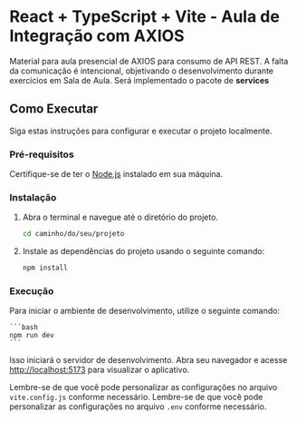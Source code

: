 # React + TypeScript + Vite - Aula de Integração com AXIOS

Material para aula presencial de AXIOS para consumo de API REST. A falta da comunicação é intencional, objetivando o desenvolvimento durante exercícios em Sala de Aula. Será implementado o pacote de **services**

## Como Executar

Siga estas instruções para configurar e executar o projeto localmente.

### Pré-requisitos

Certifique-se de ter o [Node.js](https://nodejs.org/) instalado em sua máquina.

### Instalação

1. Abra o terminal e navegue até o diretório do projeto.

    ```bash
    cd caminho/do/seu/projeto
    ```

2. Instale as dependências do projeto usando o seguinte comando:

    ```bash
    npm install
    ```

### Execução

Para iniciar o ambiente de desenvolvimento, utilize o seguinte comando:

    ```bash
    npm run dev
    ```

Isso iniciará o servidor de desenvolvimento. Abra seu navegador e acesse [http://localhost:5173](http://localhost:5173) para visualizar o aplicativo.

Lembre-se de que você pode personalizar as configurações no arquivo `vite.config.js` conforme necessário.
Lembre-se de que você pode personalizar as configurações no arquivo `.env` conforme necessário.

